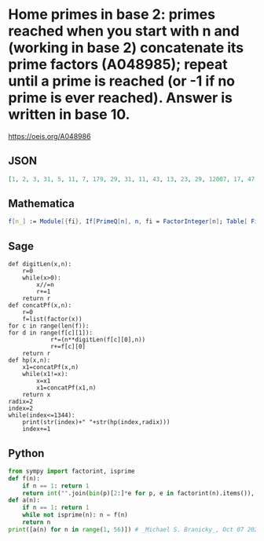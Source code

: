 # Home primes in base 2: primes reached when you start with n and \(working in base 2\) concatenate its prime factors \(A048985\); repeat until a prime is reached \(or \-1 if no prime is ever reached\)\. Answer is written in base 10\.
https://oeis.org/A048986
## JSON
```JSON
[1, 2, 3, 31, 5, 11, 7, 179, 29, 31, 11, 43, 13, 23, 29, 12007, 17, 47, 19, 251, 31, 43, 23, 499, 4091, 4091, 127, 4091, 29, 127, 31, 1564237, 59, 4079, 47, 367, 37, 83, 61, 383, 41, 179, 43, 499, 4091, 4091, 47, 683, 127, 173, 113, 173, 53, 191, 4091]
```
## Mathematica
```Mathematica
f[n_] := Module[{fi}, If[PrimeQ[n], n, fi = FactorInteger[n]; Table[ First[#], {Last[#]}]& /@ fi // Flatten // IntegerDigits[#, 2]& // Flatten // FromDigits[#, 2]&]]; a[1] = 1; a[n_] := TimeConstrained[FixedPoint[f, n], 1] /. $Aborted -> -1; Array[a, 55] (* _Jean-François Alcover_, Jan 01 2016 *)
```
## Sage
```Sage
def digitLen(x,n):
    r=0
    while(x>0):
        x//=n
        r+=1
    return r
def concatPf(x,n):
    r=0
    f=list(factor(x))
for c in range(len(f)):
for d in range(f[c][1]):
            r*=(n**digitLen(f[c][0],n))
            r+=f[c][0]
    return r
def hp(x,n):
    x1=concatPf(x,n)
    while(x1!=x):
        x=x1
        x1=concatPf(x1,n)
    return x
radix=2
index=2
while(index<=1344):
    print(str(index)+" "+str(hp(index,radix)))
    index+=1
```
## Python
```Python
from sympy import factorint, isprime
def f(n):
    if n == 1: return 1
    return int("".join(bin(p)[2:]*e for p, e in factorint(n).items()), 2)
def a(n):
    if n == 1: return 1
    while not isprime(n): n = f(n)
    return n
print([a(n) for n in range(1, 56)]) # _Michael S. Branicky_, Oct 07 2022
```
